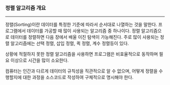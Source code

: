 ### 정렬 알고리즘 개요

---
정렬(Sorting)이란 데이터를 특정한 기준에 따라서 순서대로 나열하는 것을 말한다.
프로그램에서 데이터를 가공할 때 많이 사용되는 알고리즘 중 하나이다. 정렬 알고리즘으로 데이터를 정렬하면 다음 장에서 배울 이진 탐색이 가능해진다.
주로 많이 사용되는 정렬 알고리즘에는 선택 정렬, 삽입 정렬, 퀵 정렬, 계수 정렬등이 있다.

상황에 적절하지 못한 정렬 알고리즘을 사용하면 프로그램은 비효율적으로 동작하며 필요 이상으로 시간을 많이 소요한다.

컴퓨터는 인간과 다르게 데이터의 규칙성을 직관적으로 알 수 없으며, 어떻게 정렬을 수행할지에 대한 과정을 소스코드로 작성하여 구체적으로 명시해야 한다.
